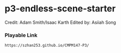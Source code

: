 # p3-endless-scene-starter

Credit: Adam Smith/Isaac Karth 
Edited by: Asiiah Song

### Playable Link
```
https://szhan253.github.io/CMPM147-P3/
```
